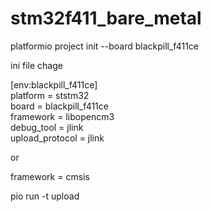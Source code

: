 # stm32f411_bare_metal


platformio project init --board blackpill_f411ce

 ini file chage

[env:blackpill_f411ce]<br/>
platform = ststm32<br/>
board = blackpill_f411ce<br/>
framework = libopencm3<br/>
debug_tool = jlink<br/>
upload_protocol = jlink<br/>


or

framework = cmsis

pio run -t upload